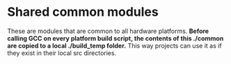 # Shared common modules

These are modules that are common to all hardware platforms. **Before calling GCC on every platform build script, the contents of this ./common are copied to a local ./build_temp folder.** This way projects can use it as if they exist in their local src directories.
